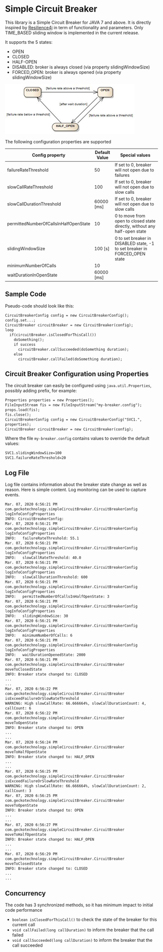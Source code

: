 # Simple Circuit Breaker

This library is a Simple Circuit Breaker for JAVA 7 and above. It is directly inspired by [Resilience4j](https://resilience4j.readme.io/docs/circuitbreaker) in term of functionality and parameters. Only TIME_BASED sliding window is implemented in the current release.

It supports the 5 states:
  - OPEN
  - CLOSED
  - HALF-OPEN
  - DISABLED: broker is always closed (via property slidingWindowSize)
  - FORCED_OPEN: broker is always opened (via property slidingWindowSize)

![State Machine](./state_machine.jpg)


The following configuration properties are supported

| Config property | Default Value | Special values |
| ------------- | ------------- | --------|
| failureRateThreshold  | 50  | If set to 0, breaker will not open due to failures |
| slowCallRateThreshold  | 100 | If set to 0, breaker will not open due to slow calls |
| slowCallDurationThreshold  | 60000 [ms] | If set to 0, breaker will not open due to slow calls |
| permittedNumberOfCallsInHalfOpenState  | 10 | 0 to move from open to closed state directly, without any half-open state |
| slidingWindowSize  | 100 [s] | 0 to set breaker in DISABLED state, -1 to set breaker in FORCED_OPEN state |
| minimumNumberOfCalls  | 10 | |
| waitDurationInOpenState  | 60000 [ms] | |


## Sample Code
Pseudo-code should look like this:

```
CircuitBreakerConfig config = new CircuitBreakerConfig();
config.set...;
CircuitBreaker circuitBreaker = new CircuitBreaker(config);
loop
  if(circuitBreaker.isClosedForThisCall())
    doSomething();
    if success
      circuitBreaker.callSucceeded(doSomething duration);
    else
      circuitBreaker.callFailed(doSomething duration);
```

## Circuit Breaker Configuration using Properties
The circuit breaker can easily be configured using `java.util.Properties`, possibly adding prefix, for example:

```
Properties properties = new Properties();
FileInputStream fis = new FileInputStream("my-breaker.config");
props.load(fis);
fis.close();
CircuitBreakerConfig config = new CircuitBreakerConfig("SVC1.", properties);
CircuitBreaker circuitBreaker = new CircuitBreaker(config);
```

Where the file `my-breaker.config` contains values to override the default values:

```
SVC1.slidingWindowSize=100
SVC1.failureRateThreshold=20
```

## Log File
Log file contains information about the breaker state change as well as reason. Here is simple content. Log monitoring can be used to capture events.

```
Mar. 07, 2020 6:56:21 PM com.geckotechnology.simpleCircuitBreaker.CircuitBreakerConfig logInfoConfigProperties
INFO: CircuitBreakerConfig:
Mar. 07, 2020 6:56:21 PM com.geckotechnology.simpleCircuitBreaker.CircuitBreakerConfig logInfoConfigProperties
INFO: 	failureRateThreshold: 55.1
Mar. 07, 2020 6:56:21 PM com.geckotechnology.simpleCircuitBreaker.CircuitBreakerConfig logInfoConfigProperties
INFO: 	slowCallRateThreshold: 40.0
Mar. 07, 2020 6:56:21 PM com.geckotechnology.simpleCircuitBreaker.CircuitBreakerConfig logInfoConfigProperties
INFO: 	slowCallDurationThreshold: 600
Mar. 07, 2020 6:56:21 PM com.geckotechnology.simpleCircuitBreaker.CircuitBreakerConfig logInfoConfigProperties
INFO: 	permittedNumberOfCallsInHalfOpenState: 3
Mar. 07, 2020 6:56:21 PM com.geckotechnology.simpleCircuitBreaker.CircuitBreakerConfig logInfoConfigProperties
INFO: 	slidingWindowSize: 30
Mar. 07, 2020 6:56:21 PM com.geckotechnology.simpleCircuitBreaker.CircuitBreakerConfig logInfoConfigProperties
INFO: 	minimumNumberOfCalls: 6
Mar. 07, 2020 6:56:21 PM com.geckotechnology.simpleCircuitBreaker.CircuitBreakerConfig logInfoConfigProperties
INFO: 	waitDurationOpenedState: 2000
Mar. 07, 2020 6:56:21 PM com.geckotechnology.simpleCircuitBreaker.CircuitBreaker moveToClosedState
INFO: Breaker state changed to: CLOSED
...
...
Mar. 07, 2020 6:56:22 PM com.geckotechnology.simpleCircuitBreaker.CircuitBreaker isExceedFailureOrSlowRateThreshold
WARNING: High slowCallRate: 66.666664%, slowCallDurationCount: 4, callCount: 6
Mar. 07, 2020 6:56:22 PM com.geckotechnology.simpleCircuitBreaker.CircuitBreaker moveToOpenState
INFO: Breaker state changed to: OPEN
...
...
Mar. 07, 2020 6:56:24 PM com.geckotechnology.simpleCircuitBreaker.CircuitBreaker moveToHalfOpenState
INFO: Breaker state changed to: HALF_OPEN
...
...
Mar. 07, 2020 6:56:25 PM com.geckotechnology.simpleCircuitBreaker.CircuitBreaker isExceedFailureOrSlowRateThreshold
WARNING: High slowCallRate: 66.666664%, slowCallDurationCount: 2, callCount: 3
Mar. 07, 2020 6:56:25 PM com.geckotechnology.simpleCircuitBreaker.CircuitBreaker moveToOpenState
INFO: Breaker state changed to: OPEN
...
...
Mar. 07, 2020 6:56:27 PM com.geckotechnology.simpleCircuitBreaker.CircuitBreaker moveToHalfOpenState
INFO: Breaker state changed to: HALF_OPEN
...
...
Mar. 07, 2020 6:56:29 PM com.geckotechnology.simpleCircuitBreaker.CircuitBreaker moveToClosedState
INFO: Breaker state changed to: CLOSED
...
...
```

## Concurrency
The code has 3 synchronized methods, so it has minimum impact to initial code performance
  - `boolean isClosedForThisCall()` to check the state of the breaker for this current call
  - `void callFailed(long callDuration)` to inform the breaker that the call failed
  - `void callSucceeded(long callDuration)` to inform the breaker that the call succeeded
